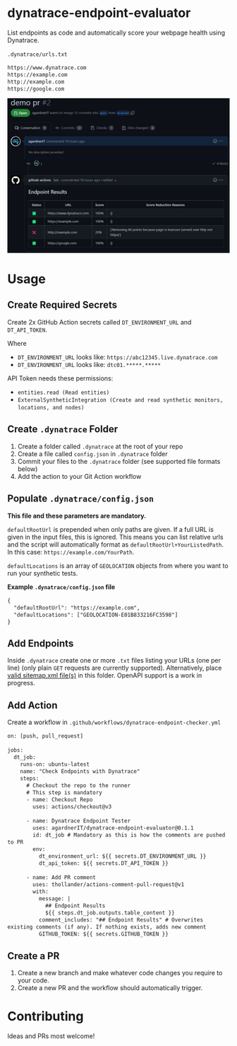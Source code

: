 # dynatrace-endpoint-evaluator
List endpoints as code and automatically score your webpage health using Dynatrace.

`.dynatrace/urls.txt`
```
https://www.dynatrace.com
https://example.com
http://example.com
https://google.com
```

![](assets/screenshots/pr_screenshot.jpg)

# Usage

## Create Required Secrets
Create 2x GitHub Action secrets called `DT_ENVIRONMENT_URL` and `DT_API_TOKEN`.

Where
- `DT_ENVIRONMENT_URL` looks like: `https://abc12345.live.dynatrace.com`
- `DT_ENVIRONMENT_URL` looks like: `dtc01.*****.*****`

API Token needs these permissions:
- `entities.read (Read entities)`
- `ExternalSyntheticIntegration (Create and read synthetic monitors, locations, and nodes)`

## Create `.dynatrace` Folder
1) Create a folder called `.dynatrace` at the root of your repo
2) Create a file called `config.json` in `.dynatrace` folder
3) Commit your files to the `.dynatrace` folder (see supported file formats below)
4) Add the action to your Git Action workflow

## Populate `.dynatrace/config.json`

**This file and these parameters are mandatory.**

`defaultRootUrl` is prepended when only paths are given. If a full URL is given in the input files, this is ignored. This means you can list relative urls and the script will automatically format as `defaultRootUrl+YourListedPath`. In this case: `https://example.com/YourPath`.

`defaultLocations` is an array of `GEOLOCATION` objects from where you want to run your synthetic tests.

**Example `.dynatrace/config.json` file**
```
{
  "defaultRootUrl": "https://example.com",
  "defaultLocations": ["GEOLOCATION-E01B833216FC3598"]
}
```

## Add Endpoints
Inside `.dynatrace` create one or more `.txt` files listing your URLs (one per line) (only plain `GET` requests are currently supported).
Alternatively, place [valid sitemap.xml file(s)](https://developers.google.com/search/docs/crawling-indexing/sitemaps/build-sitemap#xml) in this folder.
OpenAPI support is a work in progress.

## Add Action
Create a workflow in `.github/workflows/dynatrace-endpoint-checker.yml`

```
on: [push, pull_request]

jobs:
  dt_job:
    runs-on: ubuntu-latest
    name: "Check Endpoints with Dynatrace"
    steps:
      # Checkout the repo to the runner
      # This step is mandatory
      - name: Checkout Repo
        uses: actions/checkout@v3
      
      - name: Dynatrace Endpoint Tester
        uses: agardnerIT/dynatrace-endpoint-evaluator@0.1.1
        id: dt_job # Mandatory as this is how the comments are pushed to PR
        env:
          dt_environment_url: ${{ secrets.DT_ENVIRONMENT_URL }}
          dt_api_token: ${{ secrets.DT_API_TOKEN }}
          
      - name: Add PR comment
        uses: thollander/actions-comment-pull-request@v1
        with:
          message: |
            ## Endpoint Results
            ${{ steps.dt_job.outputs.table_content }}
          comment_includes: "## Endpoint Results" # Overwrites existing comments (if any). If nothing exists, adds new comment
          GITHUB_TOKEN: ${{ secrets.GITHUB_TOKEN }}
```

## Create a PR
1) Create a new branch and make whatever code changes you require to your code.
2) Create a new PR and the workflow should automatically trigger.

# Contributing

Ideas and PRs most welcome!
